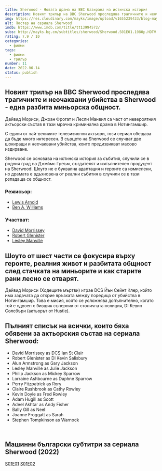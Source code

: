 ```yaml
---
title: Sherwood - Новата драма на BBC базирана на истинска история
description: Новият трилър на BBC Sherwood проследява трагичните и неочаквани убийства в Sherwood - една разбита миньорска общност.
img: https://res.cloudinary.com/mayks/image/upload/v1655239433/blog-mayks/movies/sherwood/mpv-shot0002_jjdrkp.webp
alt: Постер на сериала Sherwood
imdb: https://www.imdb.com/title/tt13994572/
subs: http://mayks.bg.cm/subtitles/sherwood/Sherwood.S01E01.1080p.HDTV.H264-ORGANiC.zip
rating: 7.9 / 10
categories:
  - филми
tags:
  - филми
  - трилър
number: 11
date: 2022-06-14
status: publish
---
```


## Новият трилър на BBC Sherwood проследява трагичните и неочаквани убийства в Sherwood - една разбита миньорска общност.

Дейвид Мориси, Джоан Фрогат и Лесли Манвил са част от невероятния актьорски състав в тази мрачна криминална драма в Нотингамшир.  

С едини от най-великите телевизионни актьори, този сериал обещава да бъде много интересен. В сърцето на Sherwood се случват две шокиращи и неочаквани убийства, които предизвикват масово издирване.  

Sherwood се основава на истинска история за събития, случили се в родния град на Джеймс Греъм, създателят и изпълнителен продуцент на Sherwood. Шоуто не е буквална адаптация и героите са измислени, но драмата е вдъхновена от реални събития в случили се в тази рзпадаща се общност.


### Режисьор:

-   [Lewis Arnold](https://www.imdb.com/name/nm3285219)
-   [Ben A. Williams](https://www.imdb.com/name/nm3605431)


### Участват:

-   [David Morrissey](https://www.imdb.com/name/nm0607375)
-   [Robert Glenister](https://www.imdb.com/name/nm0322563)
-   [Lesley Manville](https://www.imdb.com/name/nm0544334)

<article-image 
  thumb="https://res.cloudinary.com/mayks/image/upload/v1655239433/blog-mayks/movies/sherwood/mpv-shot0007_o1wslg.webp"
  src="https://res.cloudinary.com/mayks/image/upload/v1655239433/blog-mayks/movies/sherwood/mpv-shot0007_o1wslg.webp"
  alt="Сериалът Sherwood (2022)"
/></article-image>
<article-image 
  thumb="https://res.cloudinary.com/mayks/image/upload/v1655239433/blog-mayks/movies/sherwood/mpv-shot0005_xzusxi.webp"
  src="https://res.cloudinary.com/mayks/image/upload/v1655239433/blog-mayks/movies/sherwood/mpv-shot0005_xzusxi.webp"
  alt="Сериалът Sherwood (2022)"
/></article-image>
<article-image 
  thumb="https://res.cloudinary.com/mayks/image/upload/v1655239433/blog-mayks/movies/sherwood/mpv-shot0011_yzgkdl.webp"
  src="https://res.cloudinary.com/mayks/image/upload/v1655239433/blog-mayks/movies/sherwood/mpv-shot0011_yzgkdl.webp"
  alt="Сериалът Sherwood (2022)"
/></article-image>
<article-image 
  thumb="https://res.cloudinary.com/mayks/image/upload/v1655239433/blog-mayks/movies/sherwood/mpv-shot0010_u3z8m4.webp"
  src="https://res.cloudinary.com/mayks/image/upload/v1655239433/blog-mayks/movies/sherwood/mpv-shot0010_u3z8m4.webp"
  alt="Сериалът Sherwood (2022)"
/></article-image>


## Шоуто от шест части се фокусира върху героите, реалния живот и разбитата общност след стачката на миньорите и как старите рани лесно се отварят.  

Дейвид Мориси (Ходещите мъртви) играе DCS Йън Сейнт Клер, който има задачата да открие връзката между поредица от убийства в Нотингамшир. Това е мисия, която се усложнява допълнително, когато той е сдвоен с бившия съперник от столичната полиция, DI Кевин Солсбъри (актьорът от Hustle).

## Пълният списък на всички, които бяха обявени за актьорския състав на сериала Sherwood:

* David Morrissey as DCS Ian St Clair
* Robert Glenister as DI Kevin Salisbury
* Alun Armstrong as Gary Jackson
* Lesley Manville as Julie Jackson
* Philip Jackson as Mickey Sparrow
* Lorraine Ashbourne as Daphne Sparrow
* Perry Fitzpatrick as Rory
* Claire Rushbrook as Cathy Rowley
* Kevin Doyle as Fred Rowley
* Adam Hugill as Scott
* Adeel Akhtar as Andy Fisher
* Bally Gill as Neel
* Joanne Froggatt as Sarah
* Stephen Tompkinson as Warnock

<br>

## Машинни български субтитри за сериала Sherwood (2022)  

[S01E01](http://mayks.bg.cm/subtitles/sherwood/Sherwood.S01E01.1080p.HDTV.H264-ORGANiC.zip)
[S01E02](http://mayks.bg.cm/subtitles/sherwood/Sherwood.S01E01.1080p.HDTV.H264-ORGANiC.zip)
